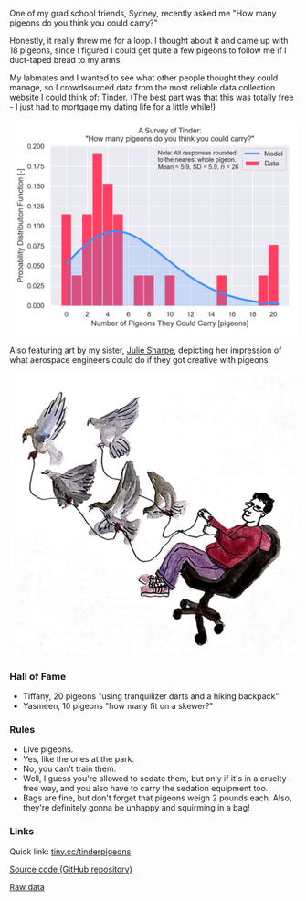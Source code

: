 One of my grad school friends, Sydney, recently asked me "How many pigeons do you think you could carry?"

Honestly, it really threw me for a loop. I thought about it and came up with 18 pigeons, since I figured I could get quite a few pigeons to follow me if I duct-taped bread to my arms.

My labmates and I wanted to see what other people thought they could manage, so I crowdsourced data from the most reliable data collection website I could think of: Tinder. (The best part was that this was totally free - I just had to mortgage my dating life for a little while!)

![Pigeon Graph](media/pigeons.png)  

Also featuring art by my sister, [Julie Sharpe](https://www.instagram.com/juliesharpeart/), depicting her impression of what aerospace engineers could do if they got creative with pigeons:

![Pigeon Art](media/pigeons_aerospace_engineering.png)

### Hall of Fame

* Tiffany, 20 pigeons "using tranquilizer darts and a hiking backpack"
* Yasmeen, 10 pigeons "how many fit on a skewer?"

### Rules

* Live pigeons.
* Yes, like the ones at the park.
* No, you can't train them.
* Well, I guess you're allowed to sedate them, but only if it's in a cruelty-free way, and you also have to carry the sedation equipment too.
* Bags are fine, but don't forget that pigeons weigh 2 pounds each. Also, they're definitely gonna be unhappy and squirming in a bag!

### Links

Quick link: [tiny.cc/tinderpigeons](http://tiny.cc/tinderpigeons)

[Source code (GitHub repository)](https://github.com/peterdsharpe/pigeons)

[Raw data](https://github.com/peterdsharpe/pigeons/blob/master/data.csv)